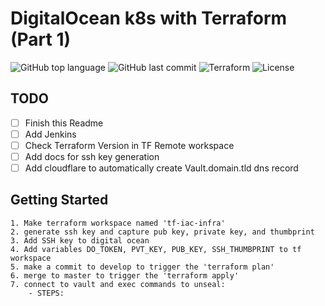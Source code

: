 # DigitalOcean k8s with Terraform (Part 1)

![GitHub top language](https://img.shields.io/github/languages/top/jonfairbanks/terraform.svg)
![GitHub last commit](https://img.shields.io/github/last-commit/jonfairbanks/terraform.svg)
![Terraform](https://github.com/jonfairbanks/terraform/workflows/Terraform/badge.svg?branch=master)
![License](https://img.shields.io/github/license/jonfairbanks/terraform.svg?style=flat)

## TODO
- [ ] Finish this Readme
- [ ] Add Jenkins
- [ ] Check Terraform Version in TF Remote workspace
- [ ] Add docs for ssh key generation 
- [ ] Add cloudflare to automatically create Vault.domain.tld dns record

## Getting Started
    1. Make terraform workspace named 'tf-iac-infra'
    2. generate ssh key and capture pub key, private key, and thumbprint
    3. Add SSH key to digital ocean
    4. Add variables DO_TOKEN, PVT_KEY, PUB_KEY, SSH_THUMBPRINT to tf workspace
    5. make a commit to develop to trigger the 'terraform plan'
    6. merge to master to trigger the 'terraform apply'
    7. connect to vault and exec commands to unseal:
        - STEPS:
